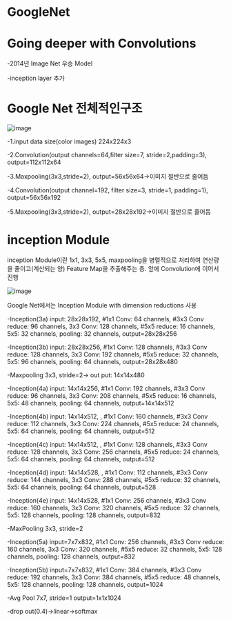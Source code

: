# GoogleNet

Going deeper with Convolutions
======

-2014년 Image Net 우승 Model

-inception layer 추가

Google Net 전체적인구조
=======================

![image](https://user-images.githubusercontent.com/104436260/179454596-ab4a46d9-baf7-4289-8b7c-7b9405fc3aea.png)

-1.input data size(color images) 224x224x3

-2.Convolution(output channels=64,filter size=7, stride=2,padding=3), output=112x112x64

-3.Maxpooling(3x3,stride=2), output=56x56x64->이미지 절반으로 줄어듬

-4.Convolution(output channel=192, filter size=3, stride=1, padding=1), output=56x56x192

-5.Maxpooling(3x3,stride=2), output=28x28x192->이미지 절반으로 줄어듬

inception Module
====================

inception Module이란 1x1, 3x3, 5x5, maxpooling을 병렬적으로 처리하여 연산량을 줄이고(계산되는 양) Feature Map을 추출해주는 층. 앞에 Convolution에 이어서 진행

![image](https://user-images.githubusercontent.com/104436260/179454452-ef6b51e1-d645-4053-83a1-ce208fc79e36.png)

Google Net에서는 Inception Module with dimension reductions 사용

-Inception(3a) input: 28x28x192, #1x1 Conv: 64 channels, #3x3 Conv reduce: 96 channels, 3x3 Conv: 128 channels, #5x5 reduce: 16 channels, 5x5: 32 channels, pooling: 32 channels, output=28x28x256

-Inception(3b) input: 28x28x256, #1x1 Conv: 128 channels, #3x3 Conv reduce: 128 channels, 3x3 Conv: 192 channels, #5x5 reduce: 32 channels, 5x5: 96 channels, pooling: 64 channels, output=28x28x480

-Maxpooling 3x3, stride=2-> out put: 14x14x480

-Inception(4a) input: 14x14x256, #1x1 Conv: 192 channels, #3x3 Conv reduce: 96 channels, 3x3 Conv: 208 channels, #5x5 reduce: 16 channels, 5x5: 48 channels, pooling: 64 channels, output=14x14x512

-Inception(4b) input: 14x14x512, , #1x1 Conv: 160 channels, #3x3 Conv reduce: 112 channels, 3x3 Conv: 224 channels, #5x5 reduce: 24 channels, 5x5: 64 channels, pooling: 64 channels, output=512

-Inception(4c) input: 14x14x512, , #1x1 Conv: 128 channels, #3x3 Conv reduce: 128 channels, 3x3 Conv: 256 channels, #5x5 reduce: 24 channels, 5x5: 64 channels, pooling: 64 channels, output=512

-Inception(4d) input: 14x14x528, , #1x1 Conv: 112 channels, #3x3 Conv reduce: 144 channels, 3x3 Conv: 288 channels, #5x5 reduce: 32 channels, 5x5: 64 channels, pooling: 64 channels, output=528

-Inception(4e) input: 14x14x528, #1x1 Conv: 256 channels, #3x3 Conv reduce: 160 channels, 3x3 Conv: 320 channels, #5x5 reduce: 32 channels, 5x5: 128 channels, pooling: 128 channels, output=832

-MaxPooling 3x3, stride=2

-Inception(5a) input=7x7x832, #1x1 Conv: 256 channels, #3x3 Conv reduce: 160 channels, 3x3 Conv: 320 channels, #5x5 reduce: 32 channels, 5x5: 128 channels, pooling: 128 channels, output=832

-Inception(5b) input=7x7x832, #1x1 Conv: 384 channels, #3x3 Conv reduce: 192 channels, 3x3 Conv: 384 channels, #5x5 reduce: 48 channels, 5x5: 128 channels, pooling: 128 channels, output=1024

-Avg Pool 7x7, stride=1 output=1x1x1024

-drop out(0.4)->linear->softmax







